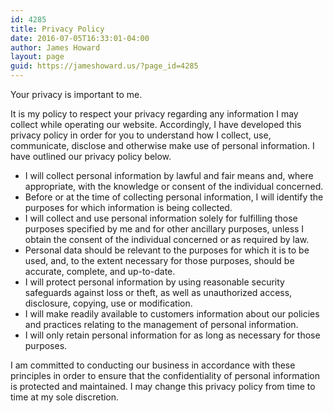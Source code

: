 ```yaml
---
id: 4285
title: Privacy Policy
date: 2016-07-05T16:33:01-04:00
author: James Howard
layout: page
guid: https://jameshoward.us/?page_id=4285
---
```

Your privacy is important to me.

It is my policy to respect your privacy regarding any information
I may collect while operating our website. Accordingly, I have
developed this privacy policy in order for you to understand how I
collect, use, communicate, disclose and otherwise make use of
personal information. I have outlined our privacy policy below.

*   I will collect personal information by lawful and fair means
and, where appropriate, with the knowledge or consent of the
individual concerned.
*   Before or at the time of collecting personal information, I
will identify the purposes for which information is being collected.
*   I will collect and use personal information solely for fulfilling
those purposes specified by me and for other ancillary purposes,
unless I obtain the consent of the individual concerned or as
required by law.
*   Personal data should be relevant to the purposes for which it
is to be used, and, to the extent necessary for those purposes,
should be accurate, complete, and up-to-date.
*   I will protect personal information by using reasonable security
safeguards against loss or theft, as well as unauthorized access,
disclosure, copying, use or modification.
*   I will make readily available to customers information about
our policies and practices relating to the management of personal
information.
*   I will only retain personal information for as long as necessary
for those purposes.

I am committed to conducting our business in accordance with these
principles in order to ensure that the confidentiality of personal
information is protected and maintained. I may change this privacy
policy from time to time at my sole discretion.
